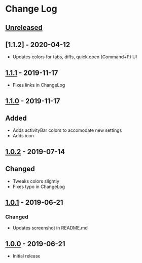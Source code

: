 # Change Log

## [Unreleased]

## [1.1.2] - 2020-04-12

- Updates colors for tabs, diffs, quick open (Command+P) UI

## [1.1.1] - 2019-11-17

- Fixes links in ChangeLog

## [1.1.0] - 2019-11-17

## Added

- Adds activityBar colors to accomodate new settings
- Adds icon

## [1.0.2] - 2019-07-14 

## Changed

- Tweaks colors slightly
- Fixes typo in ChangeLog

## [1.0.1] - 2019-06-21 

### Changed

- Updates screenshot in README.md

## [1.0.0] - 2019-06-21 

- Initial release

[Unreleased]: https://github.com/thedavej/night-owl-black/compare/v1.1.1...HEAD
[1.1.1]: https://github.com/thedavej/night-owl-black/compare/v1.1.0...v1.1.1
[1.1.0]: https://github.com/thedavej/night-owl-black/compare/v1.0.2...v1.1.0
[1.0.2]: https://github.com/thedavej/night-owl-black/compare/v1.0.1...v1.0.2
[1.0.1]: https://github.com/thedavej/night-owl-black/compare/v1.0.0...v1.0.1
[1.0.0]: https://github.com/thedavej/night-owl-black/releases/tag/v1.0.0
